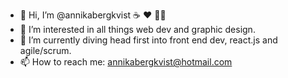 - 👋 Hi, I’m @annikabergkvist ☕️ ❤️ 🚴‍♀️
- 👀 I’m interested in all things web dev and graphic design. 
- 🌱 I’m currently diving head first into front end dev, react.js and agile/scrum.
- 📫 How to reach me: annikabergkvist@hotmail.com

<!---
annikabergkvist/annikabergkvist is a ✨ special ✨ repository because its `README.md` (this file) appears on your GitHub profile.
You can click the Preview link to take a look at your changes.
--->
